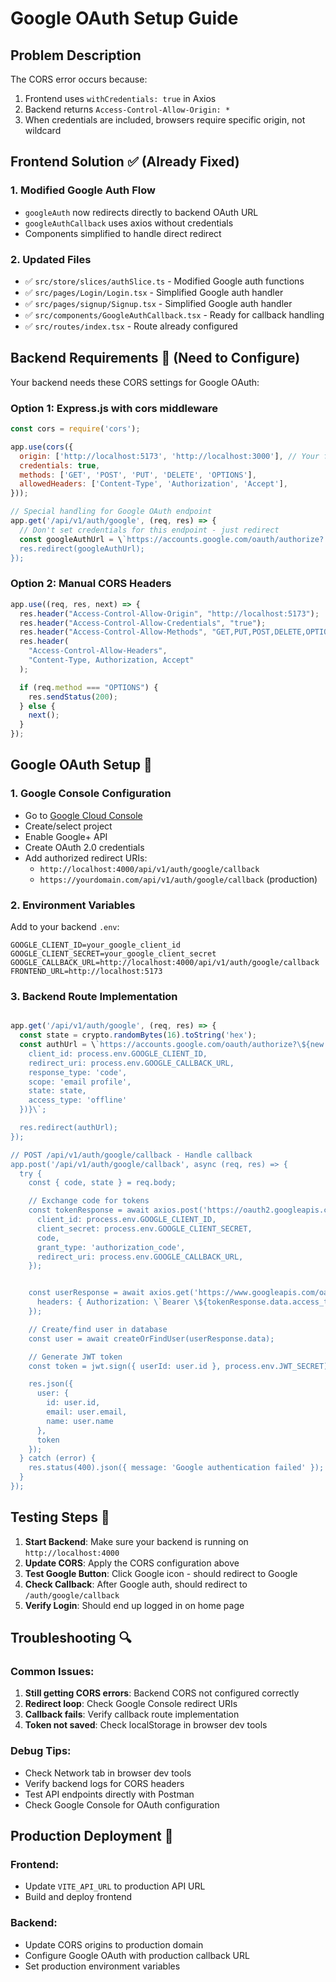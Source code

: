 # Google OAuth Setup Guide

## Problem Description

The CORS error occurs because:

1. Frontend uses `withCredentials: true` in Axios
2. Backend returns `Access-Control-Allow-Origin: *`
3. When credentials are included, browsers require specific origin, not wildcard

## Frontend Solution ✅ (Already Fixed)

### 1. Modified Google Auth Flow

- `googleAuth` now redirects directly to backend OAuth URL
- `googleAuthCallback` uses axios without credentials
- Components simplified to handle direct redirect

### 2. Updated Files

- ✅ `src/store/slices/authSlice.ts` - Modified Google auth functions
- ✅ `src/pages/Login/Login.tsx` - Simplified Google auth handler
- ✅ `src/pages/signup/Signup.tsx` - Simplified Google auth handler
- ✅ `src/components/GoogleAuthCallback.tsx` - Ready for callback handling
- ✅ `src/routes/index.tsx` - Route already configured

## Backend Requirements 🔧 (Need to Configure)

Your backend needs these CORS settings for Google OAuth:

### Option 1: Express.js with cors middleware

```javascript
const cors = require('cors');

app.use(cors({
  origin: ['http://localhost:5173', 'http://localhost:3000'], // Your frontend URLs
  credentials: true,
  methods: ['GET', 'POST', 'PUT', 'DELETE', 'OPTIONS'],
  allowedHeaders: ['Content-Type', 'Authorization', 'Accept'],
}));

// Special handling for Google OAuth endpoint
app.get('/api/v1/auth/google', (req, res) => {
  // Don't set credentials for this endpoint - just redirect
  const googleAuthUrl = \`https://accounts.google.com/oauth/authorize?...
  res.redirect(googleAuthUrl);
});
```

### Option 2: Manual CORS Headers

```javascript
app.use((req, res, next) => {
  res.header("Access-Control-Allow-Origin", "http://localhost:5173");
  res.header("Access-Control-Allow-Credentials", "true");
  res.header("Access-Control-Allow-Methods", "GET,PUT,POST,DELETE,OPTIONS");
  res.header(
    "Access-Control-Allow-Headers",
    "Content-Type, Authorization, Accept"
  );

  if (req.method === "OPTIONS") {
    res.sendStatus(200);
  } else {
    next();
  }
});
```

## Google OAuth Setup 📱

### 1. Google Console Configuration

- Go to [Google Cloud Console](https://console.cloud.google.com/)
- Create/select project
- Enable Google+ API
- Create OAuth 2.0 credentials
- Add authorized redirect URIs:
  - `http://localhost:4000/api/v1/auth/google/callback`
  - `https://yourdomain.com/api/v1/auth/google/callback` (production)

### 2. Environment Variables

Add to your backend `.env`:

```env
GOOGLE_CLIENT_ID=your_google_client_id
GOOGLE_CLIENT_SECRET=your_google_client_secret
GOOGLE_CALLBACK_URL=http://localhost:4000/api/v1/auth/google/callback
FRONTEND_URL=http://localhost:5173
```

### 3. Backend Route Implementation

```javascript

app.get('/api/v1/auth/google', (req, res) => {
  const state = crypto.randomBytes(16).toString('hex');
  const authUrl = \`https://accounts.google.com/oauth/authorize?\${new URLSearchParams({
    client_id: process.env.GOOGLE_CLIENT_ID,
    redirect_uri: process.env.GOOGLE_CALLBACK_URL,
    response_type: 'code',
    scope: 'email profile',
    state: state,
    access_type: 'offline'
  })}\`;

  res.redirect(authUrl);
});

// POST /api/v1/auth/google/callback - Handle callback
app.post('/api/v1/auth/google/callback', async (req, res) => {
  try {
    const { code, state } = req.body;

    // Exchange code for tokens
    const tokenResponse = await axios.post('https://oauth2.googleapis.com/token', {
      client_id: process.env.GOOGLE_CLIENT_ID,
      client_secret: process.env.GOOGLE_CLIENT_SECRET,
      code,
      grant_type: 'authorization_code',
      redirect_uri: process.env.GOOGLE_CALLBACK_URL,
    });


    const userResponse = await axios.get('https://www.googleapis.com/oauth2/v2/userinfo', {
      headers: { Authorization: \`Bearer \${tokenResponse.data.access_token}\` }
    });

    // Create/find user in database
    const user = await createOrFindUser(userResponse.data);

    // Generate JWT token
    const token = jwt.sign({ userId: user.id }, process.env.JWT_SECRET);

    res.json({
      user: {
        id: user.id,
        email: user.email,
        name: user.name
      },
      token
    });
  } catch (error) {
    res.status(400).json({ message: 'Google authentication failed' });
  }
});
```

## Testing Steps 🧪

1. **Start Backend**: Make sure your backend is running on `http://localhost:4000`
2. **Update CORS**: Apply the CORS configuration above
3. **Test Google Button**: Click Google icon - should redirect to Google
4. **Check Callback**: After Google auth, should redirect to `/auth/google/callback`
5. **Verify Login**: Should end up logged in on home page

## Troubleshooting 🔍

### Common Issues:

1. **Still getting CORS errors**: Backend CORS not configured correctly
2. **Redirect loop**: Check Google Console redirect URIs
3. **Callback fails**: Verify callback route implementation
4. **Token not saved**: Check localStorage in browser dev tools

### Debug Tips:

- Check Network tab in browser dev tools
- Verify backend logs for CORS headers
- Test API endpoints directly with Postman
- Check Google Console for OAuth configuration

## Production Deployment 🚀

### Frontend:

- Update `VITE_API_URL` to production API URL
- Build and deploy frontend

### Backend:

- Update CORS origins to production domain
- Configure Google OAuth with production callback URL
- Set production environment variables
